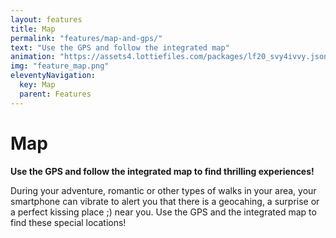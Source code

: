```yaml
---
layout: features
title: Map
permalink: "features/map-and-gps/"
text: "Use the GPS and follow the integrated map"
animation: "https://assets4.lottiefiles.com/packages/lf20_svy4ivvy.json"
img: "feature_map.png"
eleventyNavigation:
  key: Map
  parent: Features
---
```


# Map

**Use the GPS and follow the integrated map to find thrilling experiences!**

During your adventure, romantic or other types of walks in your area, your smartphone can vibrate to alert you that there is a geocahing, a surprise or a perfect kissing place ;) near you. Use the GPS and the integrated map to find these special locations!
